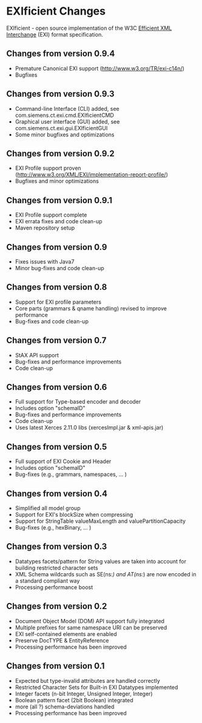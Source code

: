 # EXIficient Changes

EXIficient - open source implementation of the W3C [Efficient XML Interchange](http://www.w3.org/TR/exi/) (EXI) format specification.

## Changes from version 0.9.4
* Premature Canonical EXI support (http://www.w3.org/TR/exi-c14n/)
* Bugfixes

## Changes from version 0.9.3
* Command-line Interface (CLI) added, see com.siemens.ct.exi.cmd.EXIficientCMD
* Graphical user interface (GUI) added, see com.siemens.ct.exi.gui.EXIficientGUI
* Some minor bugfixes and optimizations

## Changes from version 0.9.2
* EXI Profile support proven (http://www.w3.org/XML/EXI/implementation-report-profile/)
* Bugfixes and minor optimizations

## Changes from version 0.9.1
* EXI Profile support complete
* EXI errata fixes and code clean-up
* Maven repository setup

## Changes from version 0.9
* Fixes issues with Java7
* Minor bug-fixes and code clean-up

## Changes from version 0.8
* Support for EXI profile parameters
* Core parts (grammars & qname handling) revised to improve performance
* Bug-fixes and code clean-up

## Changes from version 0.7
* StAX API support
* Bug-fixes and performance improvements
* Code clean-up

## Changes from version 0.6
* Full support for Type-based encoder and decoder
* Includes option "schemaID" 
* Bug-fixes and performance improvements
* Code clean-up
* Uses latest Xerces 2.11.0 libs (xercesImpl.jar & xml-apis.jar)

## Changes from version 0.5
* Full support of EXI Cookie and Header
* Includes option "schemaID" 
* Bug-fixes (e.g., grammars, namespaces, ... )

## Changes from version 0.4
* Simplified all model group
* Support for EXI's blockSize when compressing
* Support for StringTable valueMaxLength and valuePartitionCapacity
* Bug-fixes (e.g., hexBinary, ... )

## Changes from version 0.3
* Datatypes facets/pattern for String values are taken into account
  for building restricted character sets
* XML Schema wildcards such as SE(ns:*) and AT(ns:*) are now encoded
  in a standard compliant way
* Processing performance boost

## Changes from version 0.2
* Document Object Model (DOM) API support fully integrated
* Multiple prefixes for same namespace URI can be preserved 
* EXI self-contained elements are enabled
* Preserve DocTYPE & EntityReference
* Processing performance has been improved

## Changes from version 0.1
* Expected but type-invalid attributes are handled correctly
* Restricted Character Sets for Built-in EXI Datatypes implemented
* Integer facets (n-bit Integer, Unsigned Integer, Integer)
* Boolean pattern facet (2bit Boolean) integrated
* more (all ?) schema-deviations handled
* Processing performance has been improved
